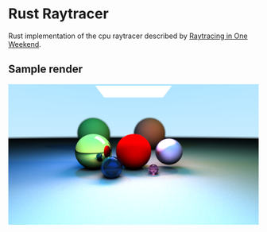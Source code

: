 # Rust Raytracer

Rust implementation of the cpu raytracer described by [Raytracing in One Weekend](https://raytracing.github.io/books/RayTracingInOneWeekend.html).

## Sample render

![Example image rendered using the rust ray tracer](result.png)
